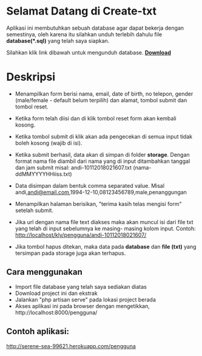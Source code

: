 # Selamat Datang di Create-txt

Aplikasi ini membutuhkan sebuah database agar dapat bekerja dengan semestinya, oleh karena itu silahkan unduh terlebih dahulu file **database(*.sql)** yang telah saya siapkan.

Silahkan klik link dibawah untuk mengunduh database.
[**Download**](https://drive.google.com/open?id=1L1-5L7r7q-LG94t9b4ryG9-MoWRekvvu)

# Deskripsi

-   Menampilkan form berisi nama, email, date of birth, no telepon, gender (male/female - default belum terpilih) dan alamat, tombol submit dan tombol reset.

-   Ketika form telah diisi dan di klik tombol reset form akan kembali kosong.

-   Ketika tombol submit di klik akan ada pengecekan di semua input tidak boleh kosong (wajib di isi).

-   Ketika submit berhasil, data akan di simpan di folder **storage**. Dengan format nama file diambil dari nama yang di input ditambahkan tanggal dan jam submit misal: andi-10112018021607.txt (nama-ddMMYYYYHHiiss.txt)

-   Data disimpan dalam bentuk comma separated value. Misal andi,[andi@email.com](mailto:andi@email.com),1994-12-10,08123456789,male,penanggungan

-   Menampilkan halaman berisikan, "terima kasih telas mengisi form" setelah submit.

-   Jika url dengan nama file text diakses maka akan muncul isi dari file txt yang telah di input sebelumnya ke masing- masing kolom input. Contoh: [http://localhost/kly/pengguna/andi-10112018021607/](http://localhost/kly/pengguna/rudi-10112018021607/)

- Jika tombol hapus ditekan, maka data pada **database** dan **file (txt)** yang tersimpan pada storage juga akan terhapus.

## Cara menggunakan

- Import file database yang telah saya sediakan diatas
- Download project ini dan ekstrak
- Jalankan "php artisan serve" pada lokasi project berada
- Akses aplikasi ini pada browser dengan mengetikkan, http://localhost:8000/pengguna/

## Contoh aplikasi:
http://serene-sea-99621.herokuapp.com/pengguna
